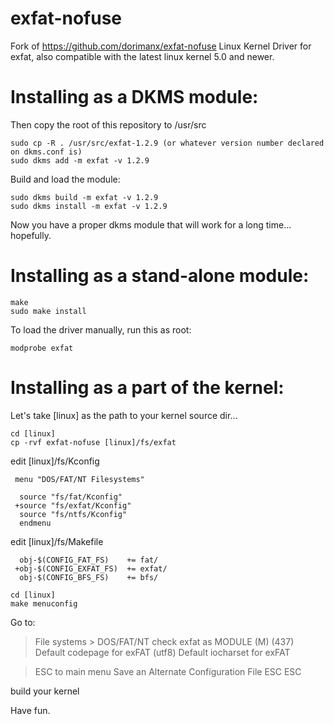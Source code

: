 exfat-nofuse
============

Fork of https://github.com/dorimanx/exfat-nofuse
Linux Kernel Driver for exfat, also compatible with the latest linux kernel 5.0 and newer.

Installing as a DKMS module:
=================================

Then copy the root of this repository to /usr/src

	sudo cp -R . /usr/src/exfat-1.2.9 (or whatever version number declared on dkms.conf is)
	sudo dkms add -m exfat -v 1.2.9

Build and load the module:

	sudo dkms build -m exfat -v 1.2.9
	sudo dkms install -m exfat -v 1.2.9

Now you have a proper dkms module that will work for a long time... hopefully.


Installing as a stand-alone module:
====================================

    make
    sudo make install

To load the driver manually, run this as root:

    modprobe exfat

Installing as a part of the kernel:
======================================

Let's take [linux] as the path to your kernel source dir...

	cd [linux]
	cp -rvf exfat-nofuse [linux]/fs/exfat

edit [linux]/fs/Kconfig
```
 menu "DOS/FAT/NT Filesystems"

  source "fs/fat/Kconfig"
 +source "fs/exfat/Kconfig"
  source "fs/ntfs/Kconfig"
  endmenu
```
  

edit [linux]/fs/Makefile
```
  obj-$(CONFIG_FAT_FS)    += fat/
 +obj-$(CONFIG_EXFAT_FS)  += exfat/
  obj-$(CONFIG_BFS_FS)    += bfs/
```

	cd [linux]
	make menuconfig

Go to:
> File systems > DOS/FAT/NT
>   check exfat as MODULE (M)
>   (437) Default codepage for exFAT
>   (utf8) Default iocharset for exFAT

> ESC to main menu
> Save an Alternate Configuration File
> ESC ESC

build your kernel

Have fun.


